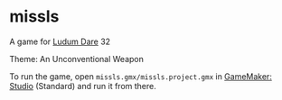 # missls

A game for [Ludum Dare](http://ludumdare.com/compo/) 32

Theme: An Unconventional Weapon

To run the game, open `missls.gmx/missls.project.gmx` in [GameMaker: Studio](https://www.yoyogames.com/studio) (Standard)
and run it from there.
